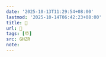 ```yaml
---
date: '2025-10-13T11:29:54+08:00'
lastmod: '2025-10-14T06:42:23+08:00'
title: 󰣦
url: 󰣦
tags: [氒]
src: GHZR
note:
---
```

